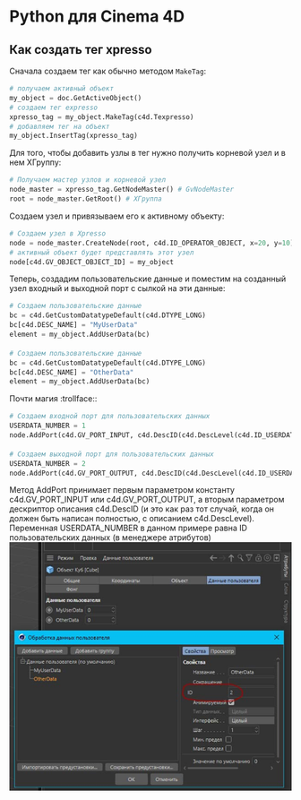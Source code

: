 # Python для Cinema 4D
## Как создать тег xpresso

Сначала создаем тег как обычно методом ```MakeTag```:
```python
# получаем активный объект
my_object = doc.GetActiveObject()
# создаем тег expresso
xpresso_tag = my_object.MakeTag(c4d.Texpresso)
# добавляем тег на объект
my_object.InsertTag(xpresso_tag)
```

Для того, чтобы добавить узлы в тег нужно получить корневой узел и в нем XГруппу:
```python
# Получаем мастер узлов и корневой узел
node_master = xpresso_tag.GetNodeMaster() # GvNodeMaster
root = node_master.GetRoot() # XГруппа
```

Создаем узел и привязываем его к активному объекту:
```python
# Создаем узел в Xpresso
node = node_master.CreateNode(root, c4d.ID_OPERATOR_OBJECT, x=20, y=10)
# активный объект будет представлять этот узел
node[c4d.GV_OBJECT_OBJECT_ID] = my_object
```

Теперь, создадим пользовательские данные и поместим на созданный узел входный и выходной порт с сылкой на эти данные:
```python
# Создаем пользовательские данные
bc = c4d.GetCustomDatatypeDefault(c4d.DTYPE_LONG)
bc[c4d.DESC_NAME] = "MyUserData"
element = my_object.AddUserData(bc)

# Создаем пользовательские данные
bc = c4d.GetCustomDatatypeDefault(c4d.DTYPE_LONG)
bc[c4d.DESC_NAME] = "OtherData"
element = my_object.AddUserData(bc)
```
Почти магия :trollface::
```python
# Создаем входной порт для пользовательских данных
USERDATA_NUMBER = 1
node.AddPort(c4d.GV_PORT_INPUT, c4d.DescID(c4d.DescLevel(c4d.ID_USERDATA, c4d.DTYPE_SUBCONTAINER, 0), c4d.DescLevel(USERDATA_NUMBER, c4d.DTYPE_LONG, 0)), message=True)

# Создаем выходной порт для пользовательских данных
USERDATA_NUMBER = 2
node.AddPort(c4d.GV_PORT_OUTPUT, c4d.DescID(c4d.DescLevel(c4d.ID_USERDATA, c4d.DTYPE_SUBCONTAINER, 0), c4d.DescLevel(USERDATA_NUMBER, c4d.DTYPE_LONG, 0)), message=True)
```
Метод AddPort принимает первым параметром константу c4d.GV_PORT_INPUT или c4d.GV_PORT_OUTPUT, а вторым параметром дескриптор описания c4d.DescID (и это как раз тот случай, когда он должен быть написан полностью, с описанием c4d.DescLevel). Переменная
USERDATA_NUMBER в данном примере равна ID пользовательских данных (в менеджере атрибутов)
![изображение user data id](img/userdataid.jpg)